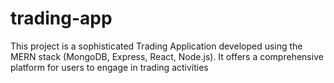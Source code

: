 # trading-app
This project is a sophisticated Trading Application developed using the MERN stack (MongoDB, Express, React, Node.js). It offers a comprehensive platform for users to engage in trading activities
